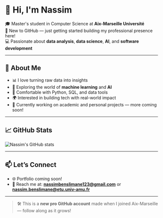 # 👋 Hi, I'm Nassim

🎓 Master's student in Computer Science at **Aix-Marseille Université**  
🚀 New to GitHub — just getting started building my professional presence here!  
💻 Passionate about **data analysis**, **data science**, **AI**, and **software development**

---

## 🧠 About Me

- 📊 I love turning raw data into insights  
- 🤖 Exploring the world of **machine learning** and **AI**  
- 🧰 Comfortable with Python, SQL, and data tools  
- 🌍 Interested in building tech with real-world impact  
- 🔄 Currently working on academic and personal projects — more coming soon!

---

## 📈 GitHub Stats

![Nassim's GitHub stats](https://github-readme-stats.vercel.app/api?username=nassimyourusername&show_icons=true&theme=radical)

---

## 📫 Let’s Connect

- 🌐 Portfolio coming soon!
- 📧 Reach me at: **nassimbenslimane123@gmail.com** or **nassim.benslimane@etu.univ-amu.fr**

---

> 🛠 This is a **new pro GitHub account** made when I joined Aix-Marseille — follow along as it grows!
